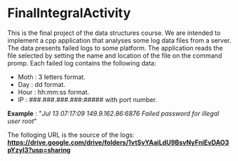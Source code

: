 # FinalIntegralActivity 

<p>
This is the final project of the data structures course. We are intended to implement
a cpp application that analyses some log data files from a server. The data presents
failed logs to some platform. The application reads the file selected by setting the
name and location of the file on the command promp. Each failed log contains the
following data:
</p>
<ul>
  <li>Moth : 3 letters format.</li>
  <li>Day  : dd format.</li>
  <li>Hour : hh:mm:ss format.</li>
  <li>IP   : ###.###.###.###:##### with port number.</li>
</ul>

**Example** : "*Jul 13 07:17:09 149.9.162.86:6876 Failed password for illegal user root*"

The folloging URL is the source of the logs: **https://drive.google.com/drive/folders/1vtSvYAaiLdU9BsvNyFniEvDAO3pYzyI3?usp=sharing**